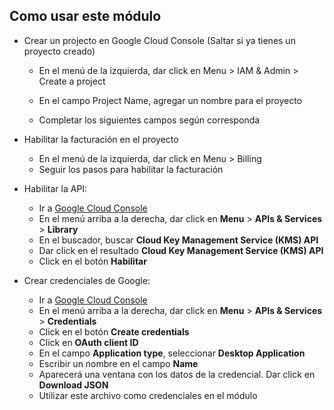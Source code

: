 ## Como usar este módulo

- Crear un projecto en Google Cloud Console (Saltar si ya tienes un proyecto creado)
  - En el menú de la izquierda, dar click en Menu > IAM & Admin > Create a project

  - En el campo Project Name, agregar un nombre para el proyecto

  - Completar los siguientes campos según corresponda

- Habilitar la facturación en el proyecto
  - En el menú de la izquierda, dar click en Menu > Billing
  - Seguir los pasos para habilitar la facturación

- Habilitar la API:
    - Ir a [Google Cloud Console](https://console.cloud.google.com/)
    - En el menú arriba a la derecha, dar click en **Menu** > **APIs & Services** > **Library**
    - En el buscador, buscar **Cloud Key Management Service (KMS) API**
    - Dar click en el resultado **Cloud Key Management Service (KMS) API**
    -  Click en el botón **Habilitar**

- Crear credenciales de Google:
    - Ir a [Google Cloud Console](https://console.cloud.google.com/)
    - En el menú arriba a la derecha, dar click en **Menu** > **APIs & Services** > **Credentials**
    - Click en el botón **Create credentials**
    - Click en **OAuth client ID**
    - En el campo **Application type**, seleccionar **Desktop Application**
    - Escribir un nombre en el campo **Name**
    - Aparecerá una ventana con los datos de la credencial. Dar click en **Download JSON**
    - Utilizar este archivo como credenciales en el módulo
